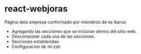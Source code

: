# react-webjoras
Página dela empresa conformado por miembros de ex ikarus
 - Agregando las secciones que se incluiran dentro del sitio web.
 - Descomponer cada una de las secciones.
 - Secciones establecidas
 - Configuracion de mi zsh